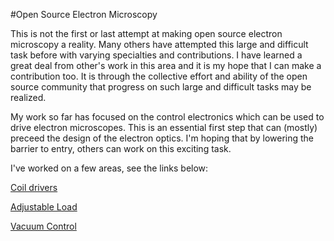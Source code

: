 #Open Source Electron Microscopy

This is not the first or last attempt at making open source electron microscopy a reality. Many others have attempted this large and difficult task before with varying specialties and contributions. I have learned a great deal from other's work in this area and it is my hope that I can make a contribution too. It is through the collective effort and ability of the open source community that progress on such large and difficult tasks may be realized.

My work so far has focused on the control electronics which can be used to drive electron microscopes. This is an essential first step that can (mostly) preceed the design of the electron optics. I'm hoping that by lowering the barrier to entry, others can work on this exciting task.

I've worked on a few areas, see the links below:

[Coil drivers](./DeflectionCoilDrivers/README.md)

[Adjustable Load](./AdjustableLoad/README.md)

[Vacuum Control](./AdjustableLoad/README.md)

